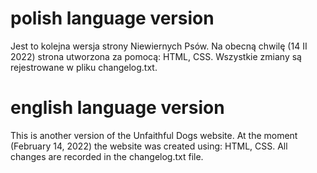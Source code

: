 # polish language version

Jest to kolejna wersja strony Niewiernych Psów. Na obecną chwilę (14 II 2022) strona utworzona za pomocą: HTML, CSS. Wszystkie zmiany są rejestrowane w pliku changelog.txt.


# english language version

This is another version of the Unfaithful Dogs website. At the moment (February 14, 2022) the website was created using: HTML, CSS. All changes are recorded in the changelog.txt file.